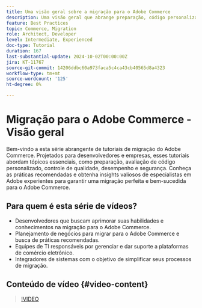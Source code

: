 ```yaml
---
title: Uma visão geral sobre a migração para o Adobe Commerce
description: Uma visão geral que abrange preparação, código personalizado, controle de qualidade, desempenho e segurança ao migrar para o Adobe Commerce.
feature: Best Practices
topic: Commerce, Migration
role: Architect, Developer
level: Intermediate, Experienced
doc-type: Tutorial
duration: 167
last-substantial-update: 2024-10-02T00:00:00Z
jira: KT-11767
source-git-commit: 14206ddbc60a973faca5c4ca43cb40565d8a4323
workflow-type: tm+mt
source-wordcount: '125'
ht-degree: 0%

---
```



# Migração para o Adobe Commerce - Visão geral

Bem-vindo a esta série abrangente de tutoriais de migração do Adobe Commerce. Projetados para desenvolvedores e empresas, esses tutoriais abordam tópicos essenciais, como preparação, avaliação de código personalizado, controle de qualidade, desempenho e segurança. Conheça as práticas recomendadas e obtenha insights valiosos de especialistas em Adobe experientes para garantir uma migração perfeita e bem-sucedida para o Adobe Commerce.

## Para quem é esta série de vídeos?

* Desenvolvedores que buscam aprimorar suas habilidades e conhecimentos na migração para o Adobe Commerce.
* Planejamento de negócios para migrar para o Adobe Commerce e busca de práticas recomendadas.
* Equipes de TI responsáveis por gerenciar e dar suporte a plataformas de comércio eletrônico.
* Integradores de sistemas com o objetivo de simplificar seus processos de migração.

## Conteúdo de vídeo {#video-content}

>[!VIDEO](https://video.tv.adobe.com/v/3432846/?learn=on)
